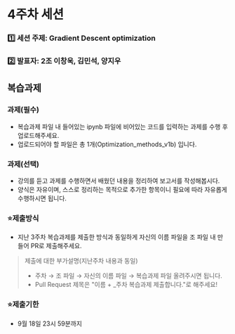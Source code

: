 # 4주차 세션

### 1️⃣ 세션 주제: Gradient Descent optimization 
### 2️⃣ 발표자: 2조 이창욱, 김민석, 양지우  


## 복습과제

### 과제(필수)
- 복습과제 파일 내 들어있는 ipynb 파일에 비어있는 코드를 입력하는 과제를 수행 후 업로드해주세요.
- 업로드되어야 할 파일은 총 1개(Optimization_methods_v1b) 입니다.

### 과제(선택)
- 강의를 듣고 과제를 수행하면서 배웠던 내용을 정리하여 보고서를 작성해봅시다.
- 양식은 자유이며, 스스로 정리하는 목적으로 추가한 항목이니 필요에 따라 자유롭게 수행하시면 됩니다.

### ⭐제출방식
- 지난 3주차 복습과제를 제출한 방식과 동일하게 자신의 이름 파일을 조 파일 내 만들어 PR로 제출해주세요.
> 제출에 대한 부가설명(지난주차 내용과 동일)
> - 주차 → 조 파일 → 자신의 이름 파일 → 복습과제 파일 올려주시면 됩니다.
> - Pull Request 제목은 "이름 + _주차 복습과제 제출합니다."로 해주세요!

### ⭐제출기한
- 9월 18일 23시 59분까지